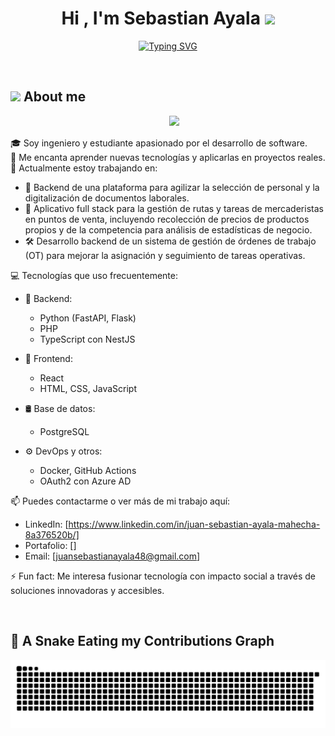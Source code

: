 <!--h1 without bottom border-->
<h1 align="center">Hi , I'm Sebastian Ayala <img src="https://media.giphy.com/media/hvRJCLFzcasrR4ia7z/giphy.gif" width="35"></h1>

<p align="center">
	<a href="https://git.io/typing-svg"><img src="https://readme-typing-svg.demolab.com?font=Fira+Code&pause=1000&color=07F736&background=FFFFFF00&center=true&width=435&lines=Software+Engineer;DevOps;Backend+Developer" alt="Typing SVG" /></a>
</p>


<br>
	
## <picture><img src = "https://github.com/7oSkaaa/7oSkaaa/blob/main/Images/about_me.gif?raw=true" width = 50px></picture> About me

<picture> <img align="right" src="https://github.com/7oSkaaa/7oSkaaa/blob/main/Images/Right_Side.gif?raw=true" width = 250px></picture>

<br><br>
🎓 Soy ingeniero y estudiante apasionado por el desarrollo de software.  
🧠 Me encanta aprender nuevas tecnologías y aplicarlas en proyectos reales.  
🚀 Actualmente estoy trabajando en:
- 🧾 Backend de una plataforma para agilizar la selección de personal y la digitalización de documentos laborales.
- 📍 Aplicativo full stack para la gestión de rutas y tareas de mercaderistas en puntos de venta, incluyendo recolección de precios de productos propios y de la competencia para análisis de estadísticas de negocio.
- 🛠️ Desarrollo backend de un sistema de gestión de órdenes de trabajo (OT) para mejorar la asignación y seguimiento de tareas operativas.


💻 Tecnologías que uso frecuentemente:

- 🧠 Backend:  
  - Python (FastAPI, Flask)  
  - PHP  
  - TypeScript con NestJS
    
- 🎨 Frontend:  
  - React  
  - HTML, CSS, JavaScript
    
- 🛢️ Base de datos:  
  - PostgreSQL
    
- ⚙️ DevOps y otros:  
  - Docker, GitHub Actions  
  - OAuth2 con Azure AD  


📫 Puedes contactarme o ver más de mi trabajo aquí:
- LinkedIn: [https://www.linkedin.com/in/juan-sebastian-ayala-mahecha-8a376520b/]
- Portafolio: []
- Email: [juansebastianayala48@gmail.com]

⚡ Fun fact: Me interesa fusionar tecnología con impacto social a través de soluciones innovadoras y accesibles.

<br>

## 🐍 A Snake Eating my Contributions Graph
	
<p align = "center">
	<img src = "https://github.com/7oSkaaa/7oSkaaa/blob/output/github-contribution-grid-snake.svg?" alt = "Snake Game"/>
</p>

